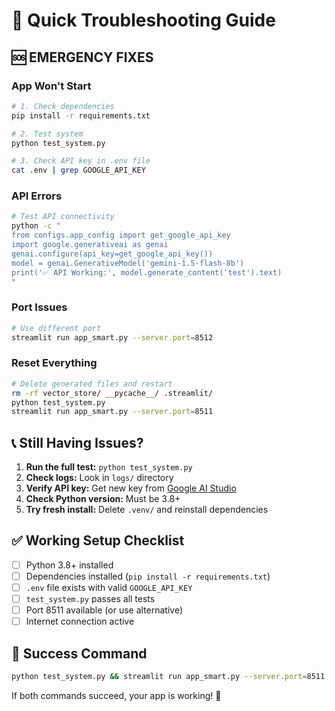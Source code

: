 # 🚨 Quick Troubleshooting Guide

## 🆘 EMERGENCY FIXES

### App Won't Start
```bash
# 1. Check dependencies
pip install -r requirements.txt

# 2. Test system
python test_system.py

# 3. Check API key in .env file
cat .env | grep GOOGLE_API_KEY
```

### API Errors
```bash
# Test API connectivity
python -c "
from configs.app_config import get_google_api_key
import google.generativeai as genai
genai.configure(api_key=get_google_api_key())
model = genai.GenerativeModel('gemini-1.5-flash-8b')
print('✅ API Working:', model.generate_content('test').text)
"
```

### Port Issues
```bash
# Use different port
streamlit run app_smart.py --server.port=8512
```

### Reset Everything
```bash
# Delete generated files and restart
rm -rf vector_store/ __pycache__/ .streamlit/
python test_system.py
streamlit run app_smart.py --server.port=8511
```

## 📞 Still Having Issues?

1. **Run the full test:** `python test_system.py`
2. **Check logs:** Look in `logs/` directory
3. **Verify API key:** Get new key from [Google AI Studio](https://makersuite.google.com/app/apikey)
4. **Check Python version:** Must be 3.8+
5. **Try fresh install:** Delete `.venv/` and reinstall dependencies

## ✅ Working Setup Checklist

- [ ] Python 3.8+ installed
- [ ] Dependencies installed (`pip install -r requirements.txt`)
- [ ] `.env` file exists with valid `GOOGLE_API_KEY`
- [ ] `test_system.py` passes all tests
- [ ] Port 8511 available (or use alternative)
- [ ] Internet connection active

## 🎯 Success Command

```bash
python test_system.py && streamlit run app_smart.py --server.port=8511
```

If both commands succeed, your app is working! 🎉
